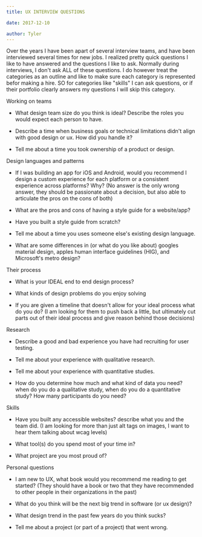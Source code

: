 ```yaml
---
title: UX INTERVIEW QUESTIONS

date: 2017-12-10

author: Tyler
---
```


Over the years I have been apart of several interview teams, and have been interviewed several times for new jobs. I realized pretty quick questions I like to have answered and the questions I like to ask. Normally during interviews, I don\'t ask ALL of these questions. I do however treat the categories as an outline and like to make sure each category is represented befor making a hire. SO for categories like \"skills\" I can ask questions, or if their portfolio clearly answers my questions I will skip this category.

Working on teams

- What design team size do you think is ideal? Describe the roles you would expect each person to have.

- Describe a time when business goals or technical limitations didn\'t align with good design or ux. How did you handle it?

- Tell me about a time you took ownership of a product or design.

Design languages and patterns

- If I was building an app for iOS and Android, would you recommend I design a custom experience for each platform or a consistent experience across platforms? Why? (No answer is the only wrong answer, they should be passionate about a decision, but also able to articulate the pros on the cons of both)

- What are the pros and cons of having a style guide for a website/app?

- Have you built a style guide from scratch?

- Tell me about a time you uses someone else\'s existing design language.

- What are some differences in (or what do you like about) googles material design, apples human interface guidelines (HIG), and Microsoft\'s metro design?

Their process

- What is your IDEAL end to end design process?

- What kinds of design problems do you enjoy solving

- If you are given a timeline that doesn\'t allow for your ideal process what do you do? (I am looking for them to push back a little, but ultimately cut parts out of their ideal process and give reason behind those decisions)

Research

- Describe a good and bad experience you have had recruiting for user testing.

- Tell me about your experience with qualitative research.

- Tell me about your experience with quantitative studies.

- How do you determine how much and what kind of data you need? when do you do a qualitative study, when do you do a quantitative study? How many participants do you need?

Skills

- Have you built any accessible websites? describe what you and the team did. (I am looking for more than just alt tags on images, I want to hear them talking about wcag levels)

- What tool(s) do you spend most of your time in?

- What project are you most proud of?

Personal questions

- I am new to UX, what book would you recommend me reading to get started? (They should have a book or two that they have recommended to other people in their organizations in the past)

- What do you think will be the next big trend in software (or ux design)?

- What design trend in the past few years do you think sucks?

- Tell me about a project (or part of a project) that went wrong.
